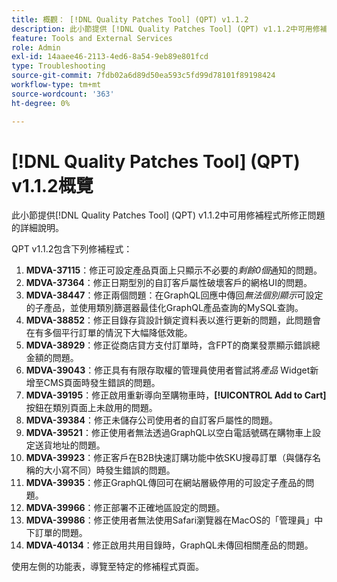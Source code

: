 ```yaml
---
title: 概觀： [!DNL Quality Patches Tool] (QPT) v1.1.2
description: 此小節提供 [!DNL Quality Patches Tool] (QPT) v1.1.2中可用修補程式所修正問題的詳細說明。
feature: Tools and External Services
role: Admin
exl-id: 14aaee46-2113-4ed6-8a54-9eb89e801fcd
type: Troubleshooting
source-git-commit: 7fdb02a6d89d50ea593c5fd99d78101f89198424
workflow-type: tm+mt
source-wordcount: '363'
ht-degree: 0%

---
```


# [!DNL Quality Patches Tool] (QPT) v1.1.2概覽

此小節提供[!DNL Quality Patches Tool] (QPT) v1.1.2中可用修補程式所修正問題的詳細說明。

QPT v1.1.2包含下列修補程式：

1. **MDVA-37115**：修正可設定產品頁面上只顯示不必要的&#x200B;*剩餘0個*&#x200B;通知的問題。
1. **MDVA-37364**：修正日期型別的自訂客戶屬性破壞客戶的網格UI的問題。
1. **MDVA-38447**：修正兩個問題：在GraphQL回應中傳回&#x200B;*無法個別顯示*&#x200B;可設定的子產品，並使用類別篩選器最佳化GraphQL產品查詢的MySQL查詢。
1. **MDVA-38852**：修正目錄存貨設計鎖定資料表以進行更新的問題，此問題會在有多個平行訂單的情況下大幅降低效能。
1. **MDVA-38929**：修正從商店貸方支付訂單時，含FPT的商業發票顯示錯誤總金額的問題。
1. **MDVA-39043**：修正具有有限存取權的管理員使用者嘗試將&#x200B;*產品* Widget新增至CMS頁面時發生錯誤的問題。
1. **MDVA-39195**：修正啟用重新導向至購物車時，**[!UICONTROL Add to Cart]**&#x200B;按鈕在類別頁面上未啟用的問題。
1. **MDVA-39384**：修正未儲存公司使用者的自訂客戶屬性的問題。
1. **MDVA-39521**：修正使用者無法透過GraphQL以空白電話號碼在購物車上設定送貨地址的問題。
1. **MDVA-39923**：修正客戶在B2B快速訂購功能中依SKU搜尋訂單（與儲存名稱的大小寫不同）時發生錯誤的問題。
1. **MDVA-39935**：修正GraphQL傳回可在網站層級停用的可設定子產品的問題。
1. **MDVA-39966**：修正部署不正確地區設定的問題。
1. **MDVA-39986**：修正使用者無法使用Safari瀏覽器在MacOS的「管理員」中下訂單的問題。
1. **MDVA-40134**：修正啟用共用目錄時，GraphQL未傳回相關產品的問題。

使用左側的功能表，導覽至特定的修補程式頁面。
